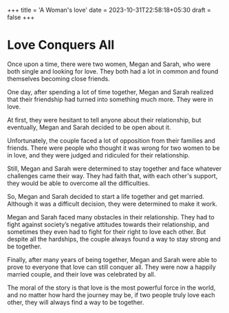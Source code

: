 +++
title = 'A Woman's love'
date = 2023-10-31T22:58:18+05:30
draft = false
+++
# Love Conquers All

Once upon a time, there were two women, Megan and Sarah, who were both single and looking for love. They both had a lot in common and found themselves becoming close friends.

One day, after spending a lot of time together, Megan and Sarah realized that their friendship had turned into something much more. They were in love.

At first, they were hesitant to tell anyone about their relationship, but eventually, Megan and Sarah decided to be open about it.

Unfortunately, the couple faced a lot of opposition from their families and friends. There were people who thought it was wrong for two women to be in love, and they were judged and ridiculed for their relationship.

Still, Megan and Sarah were determined to stay together and face whatever challenges came their way. They had faith that, with each other's support, they would be able to overcome all the difficulties.

So, Megan and Sarah decided to start a life together and get married. Although it was a difficult decision, they were determined to make it work.

Megan and Sarah faced many obstacles in their relationship. They had to fight against society’s negative attitudes towards their relationship, and sometimes they even had to fight for their right to love each other. But despite all the hardships, the couple always found a way to stay strong and be together.

Finally, after many years of being together, Megan and Sarah were able to prove to everyone that love can still conquer all. They were now a happily married couple, and their love was celebrated by all.

The moral of the story is that love is the most powerful force in the world, and no matter how hard the journey may be, if two people truly love each other, they will always find a way to be together.

